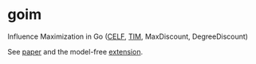 # goim
Influence Maximization in Go ([CELF][2], [TIM][3], MaxDiscount, DegreeDiscount)

See [paper][1] and the model-free [extension][4].

[1]: <http://arxiv.org/pdf/1506.01188v1.pdf> "S. Lei, S. Maniu, L. Mo, R. Cheng, P. Senellart. Online Influence Maximization. KDD 2015"

[2]: <http://snap.stanford.edu/class/cs224w-readings/goyal11celf.pdf> "A. Goyal, W. Lu, L. Lakshmanan. CELF++: Optimizing the Greedy Algorithm for Influence Maximization in Social Networks. WWW 2011"

[3]: <http://arxiv.org/pdf/1404.0900v2.pdf> "Y. Tang, X. Xiao, and Y. Shi. Influence maximization: Near-optimal time complexity meets practical efficiency. SIGMOD 2014"

[4]: <http://arxiv.org/pdf/1702.05354.pdf> "P. Lagrée, O. Cappé, B. Cautis, S. Maniu. Online Model-Free Influence Maximization with Persistence."